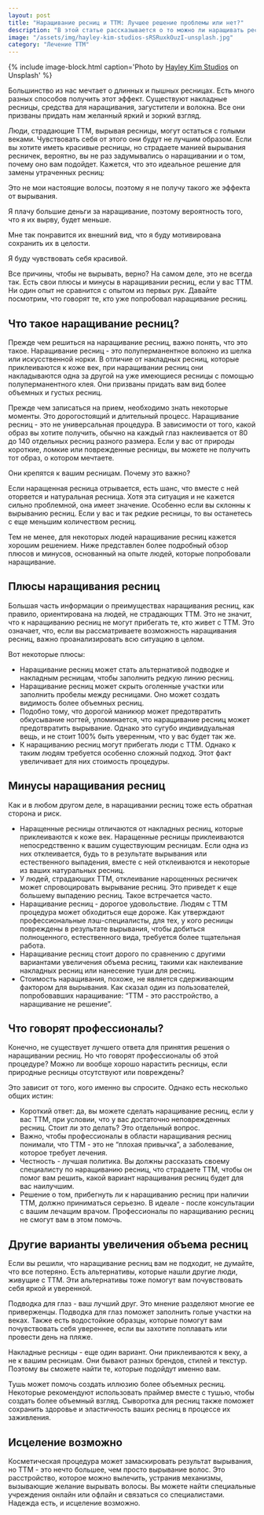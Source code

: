 ```yaml
---
layout: post
title: "Наращивание ресниц и ТТМ: Лучшее решение проблемы или нет?"
description: "В этой статье рассказывается о то можно ли наращивать ресницы при трихотилломании и какие минусы могут быть у этой процедуры."
image: "/assets/img/hayley-kim-studios-sRSRuxkOuzI-unsplash.jpg"
category: "Лечение ТТМ"
---
```


{% include image-block.html 
caption='Photo by <a href="https://unsplash.com/@hayleykimstudios" rel="nofollow" >Hayley Kim Studios</a> on Unsplash'
%}

Большинство из нас мечтает о длинных и пышных ресницах. Есть много разных способов получить этот эффект. 
Существуют накладные ресницы, средства для наращивания, загустители и волокна. Все они призваны придать нам желанный яркий и зоркий взгляд.

Люди, страдающие ТТМ, вырывая ресницы, могут остаться с голыми веками. Чувствовать себя от этого 
они будут не лучшим образом. Если вы хотите иметь красивые ресницы, но страдаете манией вырывания ресничек, 
вероятно, вы не раз задумывались о наращивании и о том, почему оно вам подойдет. Кажется, что это 
идеальное решение для замены утраченных ресниц:

Это не мои настоящие волосы, поэтому я не получу такого же эффекта от вырывания.

Я плачу большие деньги за наращивание, поэтому вероятность того, что я их вырву, будет меньше.

Мне так понравится их внешний вид, что я буду мотивирована сохранить их в целости.

Я буду чувствовать себя красивой.

Все причины, чтобы не вырывать, верно? На самом деле, это не всегда так. Есть свои плюсы и минусы в 
наращивании ресниц, если у вас ТТМ. Ни один опыт не сравнится с опытом из первых рук. Давайте посмотрим,
что говорят те, кто уже попробовал наращивание ресниц.

## Что такое наращивание ресниц?

Прежде чем решиться на наращивание ресниц, важно понять, что это такое. Наращивание ресниц - это полуперманентное волокно 
из шелка или искусственной норки. В отличие от накладных ресниц, которые приклеиваются к коже век, при наращивании 
ресниц они накладываются одна за другой на уже имеющиеся ресницы с помощью полуперманентного клея. 
Они призваны придать вам вид более объемных и густых ресниц.

Прежде чем записаться на прием, необходимо знать некоторые моменты. Это дорогостоящий и длительный процесс. 
Наращивание ресниц - это не универсальная процедура. В зависимости от того, какой образ вы хотите получить, 
обычно на каждый глаз наклеивается от 80 до 140 отдельных ресниц разного размера. Если у вас от природы короткие, 
ломкие или поврежденные ресницы, вы можете не получить тот образ, о котором мечтаете.

Они крепятся к вашим ресницам. Почему это важно?

Если наращенная ресница отрывается, есть шанс, что вместе с ней оторвется и натуральная ресница. Хотя эта 
ситуация и не кажется сильно проблемной, она имеет значение. Особенно если вы склонны к вырыванию ресниц. 
Если у вас и так редкие ресницы, то вы останетесь с еще меньшим количеством ресниц.

Тем не менее, для некоторых людей наращивание ресниц кажется хорошим решением. Ниже представлен более 
подробный обзор плюсов и минусов, основанный на опыте людей, которые попробовали наращивание.

## Плюсы наращивания ресниц

Большая часть информации о преимуществах наращивания ресниц, как правило, ориентирована на людей, 
не страдающих ТТМ. Это не значит, что к наращиванию ресниц не могут прибегать те,
кто живет с ТТМ. Это означает, что, если вы рассматриваете возможность наращивания ресниц, важно проанализировать всю ситуацию в целом.

Вот некоторые плюсы:


- Наращивание ресниц может стать альтернативой подводке и накладным ресницам, 
чтобы заполнить редкую линию ресниц.
- Наращивание ресниц может скрыть оголенные участки или заполнить пробелы между ресницами. 
Оно может создать видимость более объемных ресниц.
- Подобно тому, что дорогой маникюр может предотвратить обкусывание ногтей, упоминается, 
что наращивание ресниц может предотвратить вырывание. Однако это сугубо индивидуальная вещь, и не стоит 100% быть уверенным, что у вас будет так же.
- К наращиванию ресниц могут прибегать люди с ТТМ. Однако к таким людям требуется особенно сложный подход. Этот факт увеличивает для них стоимость процедуры.

## Минусы наращивания ресниц

Как и в любом другом деле, в наращивании ресниц тоже есть обратная сторона и риск. 

- Наращенные ресницы отличаются от накладных ресниц, которые приклеиваются к коже век. Наращенные ресницы 
приклеиваются непосредственно к вашим существующим ресницам. Если одна из них отклеивается, будь то в результате вырывания 
или естественного выпадения, вместе с ней отклеиваются и некоторые из ваших натуральных ресниц.
- У людей, страдающих ТТМ, отклеивание нарощенных ресничек может спровоцировать вырывание ресниц. Это приведет 
к еще большему выпадению ресниц. Такое встречается часто.
- Наращивание ресниц - дорогое удовольствие. Людям с ТТМ процедура может обходиться еще дороже. Как утверждают 
профессиональные лэш-специалисты, для тех, у кого ресницы повреждены в результате вырывания, чтобы добиться полноценного, 
естественного вида, требуется более тщательная работа.
- Наращивание ресниц стоит дорого по сравнению с другими вариантами увеличения объема ресниц, такими как наклеивание 
накладных ресниц или нанесение туши для ресниц.
- Стоимость наращивания, похоже, не является сдерживающим фактором для вырывания. Как сказал один из пользователей, попробовавших наращивание: “ТТМ - это расстройство, а наращивание не решение”.

## Что говорят профессионалы?

Конечно, не существует лучшего ответа для принятия решения о наращивании ресниц. Но что говорят профессионалы об этой процедуре? 
Можно ли вообще хорошо нарастить ресницы, если природные ресницы отсутствуют или повреждены? 

Это зависит от того, кого именно вы спросите. Однако есть несколько общих истин:

- Короткий ответ: да, вы можете сделать наращивание ресниц, если у вас ТТМ, при условии, что у вас достаточно неповрежденных ресниц.
Стоит ли это делать? Это отдельный вопрос.
- Важно, чтобы профессионалы в области наращивания ресниц понимали, что ТТМ - это не “плохая привычка”, а заболевание, которое требует лечения.
- Честность - лучшая политика. Вы должны рассказать своему специалисту по наращиванию ресниц, что страдаете ТТМ, чтобы он помог 
вам решить, какой вариант наращивания ресниц будет для вас наилучшим.
- Решение о том, прибегнуть ли к наращиванию ресниц при наличии ТТМ, должно приниматься серьезно. В идеале - после консультации с 
вашим лечащим врачом. Профессионалы по наращиванию ресниц не смогут вам в этом помочь.

## Другие варианты увеличения объема ресниц

Если вы решили, что наращивание ресниц вам не подходит, не думайте, что все потеряно. Есть альтернативы, которые нашли другие 
люди, живущие с ТТМ. Эти альтернативы тоже помогут вам почувствовать себя яркой и уверенной.

Подводка для глаз - ваш лучший друг. Это мнение разделяют многие ее приверженцы. Подводка для глаз поможет заполнить 
голые участки на веках. Также есть водостойкие образцы, которые помогут вам почувствовать себя увереннее, если вы захотите 
поплавать или провести день на пляже.

Накладные ресницы - еще один вариант. Они приклеиваются к веку, а не к вашим ресницам. Они бывают разных брендов, 
стилей и текстур. Поэтому вы сможете найти те, которые подойдут именно вам.

Тушь может помочь создать иллюзию более объемных ресниц. Некоторые рекомендуют использовать праймер вместе с тушью, 
чтобы создать более объемный взгляд. Сыворотка для ресниц также поможет сохранить здоровье и эластичность ваших ресниц в процессе их заживления. 

## Исцеление возможно

Косметическая процедура может замаскировать результат вырывания, но ТТМ - это нечто большее, чем просто вырывание волос. 
Это расстройство, которое можно вылечить, устранив механизмы, вызывающие желание вырывать волосы. Вы можете найти специальные 
учреждения онлайн или офлайн и связаться со специалистами. Надежда есть, и исцеление возможно.
